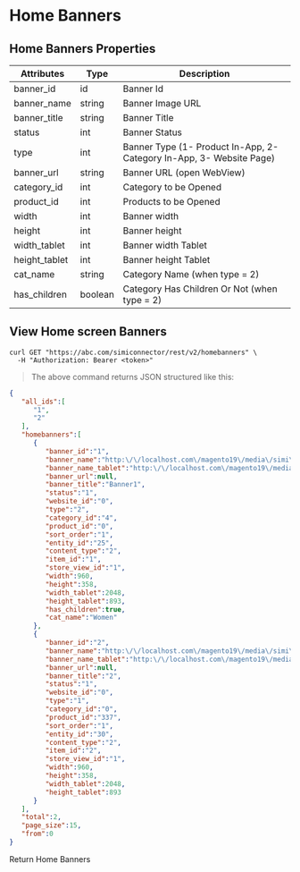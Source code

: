 # Home Banners

## Home Banners Properties

Attributes| Type| Description
--------- | ------- | -----------
banner_id | id | Banner Id
banner_name | string | Banner Image URL
banner_title | string | Banner Title
status | int | Banner Status
type | int | Banner Type (1- Product In-App, 2- Category In-App, 3- Website Page)
banner_url | string | Banner URL (open WebView)
category_id | int | Category to be Opened
product_id | int | Products to be Opened
width | int | Banner width
height | int | Banner height
width_tablet | int | Banner width Tablet
height_tablet | int | Banner height Tablet
cat_name | string | Category Name (when type = 2)
has_children | boolean | Category Has Children Or Not (when type = 2)


## View Home screen Banners

```shell
curl GET "https://abc.com/simiconnector/rest/v2/homebanners" \
  -H "Authorization: Bearer <token>"
```

> The above command returns JSON structured like this:

```json
{  
   "all_ids":[  
      "1",
      "2"
   ],
   "homebanners":[  
      {  
         "banner_id":"1",
         "banner_name":"http:\/\/localhost.com\/magento19\/media\/simi\/simicart\/banner\/cat5.jpg",
		 "banner_name_tablet":"http:\/\/localhost.com\/magento19\/media\/simi\/simicart\/banner\/3784368_cv.jpg",               
         "banner_url":null,
         "banner_title":"Banner1",
         "status":"1",
         "website_id":"0",
         "type":"2",
         "category_id":"4",
         "product_id":"0",
         "sort_order":"1",
         "entity_id":"25",
         "content_type":"2",
         "item_id":"1",
         "store_view_id":"1",
         "width":960,
         "height":358,
         "width_tablet":2048,
         "height_tablet":893,
         "has_children":true,
         "cat_name":"Women"
      },
      {  
         "banner_id":"2",
         "banner_name":"http:\/\/localhost.com\/magento19\/media\/simi\/simicart\/banner\/cat6.jpg",
		 "banner_name_tablet":"http:\/\/localhost.com\/magento19\/media\/simi\/simicart\/banner\/3784368_cv.jpg",               
         "banner_url":null,
         "banner_title":"2",
         "status":"1",
         "website_id":"0",
         "type":"1",
         "category_id":"0",
         "product_id":"337",
         "sort_order":"1",
         "entity_id":"30",
         "content_type":"2",
         "item_id":"2",
         "store_view_id":"1",
         "width":960,
         "height":358,
         "width_tablet":2048,
         "height_tablet":893
      }
   ],
   "total":2,
   "page_size":15,
   "from":0
}
```

Return Home Banners

